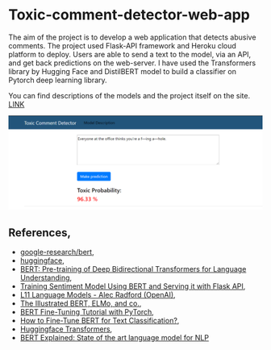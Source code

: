 # Toxic-comment-detector-web-app

The aim of the project is to develop a web application that detects abusive comments. The project used Flask-API framework and Heroku cloud platform to deploy. Users are able to send a text to the model, via an API, and get back predictions on the web-server. I have used the Transformers library by Hugging Face and DistilBERT model to build a classifier on Pytorch deep learning library. 

You can find descriptions of the models and the project itself on the site. [LINK](https://toxic-comment-detector.herokuapp.com/) 

![](temp/Screenshot1.png)

## References,
- [google-research/bert](https://github.com/google-research/bert),
- [huggingface](https://huggingface.co/transformers/model_doc/bert.html),
- [BERT: Pre-training of Deep Bidirectional Transformers for Language Understanding](https://arxiv.org/abs/1810.04805),
- [Training Sentiment Model Using BERT and Serving it with Flask API](https://www.youtube.com/watch?v=hinZO--TEk4&t=448s),
- [L11 Language Models - Alec Radford (OpenAI)](https://www.youtube.com/watch?v=BnpB3GrpsfM),
- [The Illustrated BERT, ELMo, and co.](https://jalammar.github.io/illustrated-bert/),
- [BERT Fine-Tuning Tutorial with PyTorch](https://mccormickml.com/2019/07/22/BERT-fine-tuning/),
- [How to Fine-Tune BERT for Text Classification?](https://arxiv.org/pdf/1905.05583.pdf)\,
- [Huggingface Transformers](https://huggingface.co/transformers/),
- [BERT Explained: State of the art language model for NLP](https://towardsdatascience.com/bert-explained-state-of-the-art-language-model-for-nlp-f8b21a9b6270)
